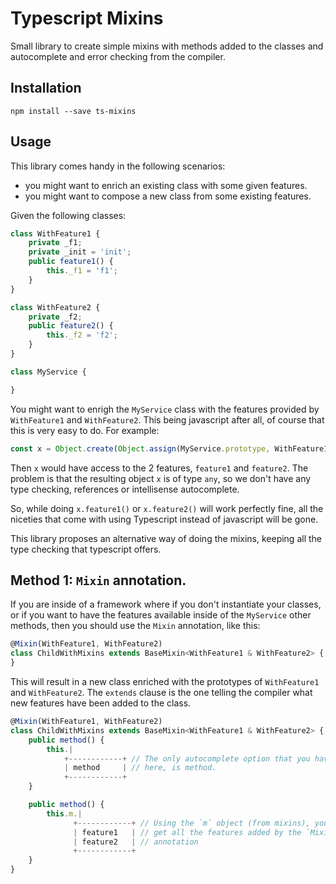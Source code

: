 # Typescript Mixins

Small library to create simple mixins with methods added to the classes and
autocomplete and error checking from the compiler.

## Installation

```
npm install --save ts-mixins
```

## Usage

This library comes handy in the following scenarios: 

* you might want to enrich an existing class with some given features.
* you might want to compose a new class from some existing features. 

Given the following classes: 

```typescript
class WithFeature1 {
    private _f1;
    private _init = 'init';
    public feature1() {
        this._f1 = 'f1';
    }
}

class WithFeature2 {
    private _f2;
    public feature2() {
        this._f2 = 'f2';
    }
}

class MyService {

}
```

You might want to enrigh the `MyService` class with the features provided by
`WithFeature1` and `WithFeature2`. This being javascript after all, of course
that this is very easy to do. For example: 

```typescript
const x = Object.create(Object.assign(MyService.prototype, WithFeature1.prototype, WithFeature2.prototype));
```

Then `x` would have access to the 2 features, `feature1` and `feature2`. The
problem is that the resulting object `x` is of type `any`, so we don't have
any type checking, references or intellisense autocomplete.

So, while doing `x.feature1()` or `x.feature2()` will work perfectly fine, all
the niceties that come with using Typescript instead of javascript will be
gone. 

This library proposes an alternative way of doing the mixins, keeping all the
type checking that typescript offers. 

## Method 1: `Mixin` annotation.

If you are inside of a framework where if you don't instantiate your classes,
or if you want to have the features available inside of the `MyService` other
methods, then you should use the `Mixin` annotation, like this:

```typescript
@Mixin(WithFeature1, WithFeature2)
class ChildWithMixins extends BaseMixin<WithFeature1 & WithFeature2> {
}
```

This will result in a new class enriched with the prototypes of `WithFeature1`
and `WithFeature2`. The `extends` clause is the one telling the compiler what
new features have been added to the class.

```typescript
@Mixin(WithFeature1, WithFeature2)
class ChildWithMixins extends BaseMixin<WithFeature1 & WithFeature2> {
    public method() {
        this.| 
            +------------+ // The only autocomplete option that you have
            | method     | // here, is method.
            +------------+
    }

    public method() {
        this.m.|
              +------------+ // Using the `m` object (from mixins), you 
              | feature1   | // get all the features added by the `Mixin`
              | feature2   | // annotation
              +------------+
    }
}
```
